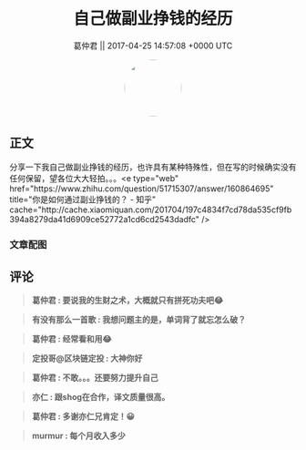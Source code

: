 <h1 align="center">自己做副业挣钱的经历</h1>




<p align="center">
    <a>葛仲君 || 2017-04-25 14:57:08 &#43;0000 UTC</a>
</p>

<div align="center">
    <img src="https://images.zsxq.com/FuVnBll1wDFvy0C-kap1lCMjn8kX?e=1590940799&amp;token=kIxbL07-8jAj8w1n4s9zv64FuZZNEATmlU_Vm6zD:FDLv1UR4yMWbnXB4VehcEES6uNc=" width="100" height="100" style="border:1px solid;border-radius:50%; color:#ffffff"/>
</div>




## 正文

<div>
分享一下我自己做副业挣钱的经历，也许具有某种特殊性，但在写的时候确实没有任何保留，望各位大大轻拍。。。&lt;e type=&#34;web&#34; href=&#34;https://www.zhihu.com/question/51715307/answer/160864695&#34; title=&#34;你是如何通过副业挣钱的？ - 知乎&#34; cache=&#34;http://cache.xiaomiquan.com/201704/197c4834f7cd78da535cf9fb394a8279da41d6909ce52772a1cd6cd2543dadfc&#34; /&gt;
</div>

### 文章配图

<div class="image" align="center">

</div>


## 评论

<div align="left">
<div>

<blockquote >
<span> <strong>葛仲君 : 要说我的生财之术，大概就只有拼死功夫吧😂 </strong></span>
</blockquote>

<blockquote >
<span> <strong>有没有那么一首歌 : 我想问题主的是，单词背了就忘怎么破？ </strong></span>
</blockquote>

<blockquote >
<span> <strong>葛仲君 : 经常看和用😂 </strong></span>
</blockquote>

<blockquote >
<span> <strong>定投哥@区块链定投 : 大神你好 </strong></span>
</blockquote>

<blockquote >
<span> <strong>葛仲君 : 不敢。。。还要努力提升自己 </strong></span>
</blockquote>

<blockquote >
<span> <strong>亦仁 : 跟shog在合作，译文质量很高。 </strong></span>
</blockquote>

<blockquote >
<span> <strong>葛仲君 : 多谢亦仁兄肯定！😀 </strong></span>
</blockquote>

<blockquote >
<span> <strong>murmur : 每个月收入多少 </strong></span>
</blockquote>

</div>
</div>